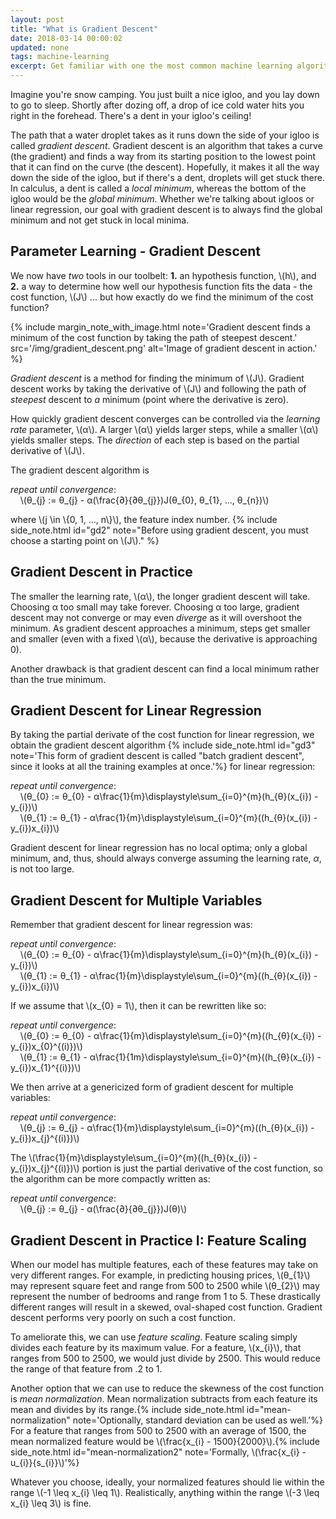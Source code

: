 ```yaml
---
layout: post
title: "What is Gradient Descent"
date: 2018-03-14 00:00:02
updated: none
tags: machine-learning
excerpt: Get familiar with one the most common machine learning algorithms.
---
```


Imagine you're snow camping. You just built a nice igloo, and you lay down to go to sleep. Shortly after dozing off, a drop of ice cold water hits you right in the forehead. There's a dent in your igloo's ceiling!

The path that a water droplet takes as it runs down the side of your igloo is called _gradient descent_. Gradient descent is an algorithm that takes a curve (the gradient) and finds a way from its starting position to the lowest point that it can find on the curve (the descent). Hopefully, it makes it all the way down the side of the igloo, but if there's a dent, droplets will get stuck there. In calculus, a dent is called a _local minimum_, whereas the bottom of the igloo would be the _global minimum_. Whether we're talking about igloos or linear regression, our goal with gradient descent is to always find the global minimum and not get stuck in local minima.

## Parameter Learning - Gradient Descent
We now have _two_ tools in our toolbelt: __1.__ an hypothesis function, \\(h\\), and __2.__ a way to determine how well our hypothesis function fits the data - the cost function, \\(J\\) ... but how exactly do we find the minimum of the cost function?

{%
   include margin_note_with_image.html
   note='Gradient descent finds a minimum of the cost function by taking the path of steepest descent.'
   src='/img/gradient_descent.png'
   alt='Image of gradient descent in action.'
%}

_Gradient descent_ is a method for finding the minimum of \\(J\\). Gradient descent works by taking the derivative of \\(J\\) and following the path of _steepest_ descent to _a_ minimum (point where the derivative is zero).

How quickly gradient descent converges can be controlled via the _learning rate_ parameter, \\(α\\). A larger \\(α\\) yields larger steps, while a smaller \\(α\\) yields smaller steps. The _direction_ of each step is based on the partial derivative of \\(J\\).

The gradient descent algorithm is

_repeat until convergence_:
<br/>&nbsp;&nbsp;&nbsp;&nbsp;\\(θ_{j} := θ_{j} - α(\frac{∂}{∂θ_{j}})J(θ_{0}, θ_{1}, ..., θ_{n})\\)

where \\(j \in \\{0, 1, ..., n\\}\\), the feature index number.
{% include side_note.html
   id="gd2"
   note="Before using gradient descent, you must choose a starting point on \\(J\\)."
%}

## Gradient Descent in Practice
The smaller the learning rate, \\(α\\), the longer gradient descent will take. Choosing α too small may take forever. Choosing α too large, gradient descent may not converge or may even _diverge_ as it will overshoot the minimum. As gradient descent approaches a minimum, steps get smaller and smaller (even with a fixed \\(α\\), because the derivative is approaching 0).

Another drawback is that gradient descent can find a local minimum rather than the true minimum.

## Gradient Descent for Linear Regression
By taking the partial derivate of the cost function for linear regression, we obtain the gradient descent algorithm  {% include side_note.html
     id="gd3"
     note='This form of gradient descent is called "batch gradient descent", since it looks at all the training examples at once.'%} for linear regression:

 _repeat until convergence_:
 <br/>&nbsp;&nbsp;&nbsp;&nbsp;\\(θ_{0} := θ_{0} - α\frac{1}{m}\displaystyle\sum_{i=0}^{m}(h_{θ}(x_{i}) - y_{i})\\)
 <br/>&nbsp;&nbsp;&nbsp;&nbsp;\\(θ_{1} := θ_{1} - α\frac{1}{m}\displaystyle\sum_{i=0}^{m}((h_{θ}(x_{i}) - y_{i})x_{i})\\)

Gradient descent for linear regression has no local optima; only a global minimum, and, thus, should always converge assuming the learning rate, _α_, is not too large.

## Gradient Descent for Multiple Variables

Remember that gradient descent for linear regression was:

_repeat until convergence_:
<br/>&nbsp;&nbsp;&nbsp;&nbsp;\\(θ_{0} := θ_{0} - α\frac{1}{m}\displaystyle\sum_{i=0}^{m}(h_{θ}(x_{i}) - y_{i})\\)
<br/>&nbsp;&nbsp;&nbsp;&nbsp;\\(θ_{1} := θ_{1} - α\frac{1}{m}\displaystyle\sum_{i=0}^{m}((h_{θ}(x_{i}) - y_{i})x_{i})\\)

If we assume that \\(x_{0} = 1\\), then it can be rewritten like so:

_repeat until convergence_:
<br/>&nbsp;&nbsp;&nbsp;&nbsp;\\(θ_{0} := θ_{0} - α\frac{1}{m}\displaystyle\sum_{i=0}^{m}((h_{θ}(x_{i}) - y_{i})x_{0}^{(i)})\\)
<br/>&nbsp;&nbsp;&nbsp;&nbsp;\\(θ_{1} := θ_{1} - α\frac{1}{1m}\displaystyle\sum_{i=0}^{m}((h_{θ}(x_{i}) - y_{i})x_{1}^{(i)})\\)

We then arrive at a genericized form of gradient descent for multiple variables:

_repeat until convergence_:
<br/>&nbsp;&nbsp;&nbsp;&nbsp;\\(θ_{j} := θ_{j} - α\frac{1}{m}\displaystyle\sum_{i=0}^{m}((h_{θ}(x_{i}) - y_{i})x_{j}^{(i)})\\)

The \\(\frac{1}{m}\displaystyle\sum_{i=0}^{m}((h_{θ}(x_{i}) - y_{i})x_{j}^{(i)})\\) portion is just the partial derivative of the cost function, so the algorithm can be more compactly written as:

_repeat until convergence_:
<br/>&nbsp;&nbsp;&nbsp;&nbsp;\\(θ_{j} := θ_{j} - α(\frac{∂}{∂θ_{j}})J(θ)\\)

## Gradient Descent in Practice I: Feature Scaling

When our model has multiple features, each of these features may take on very different ranges.  For example, in predicting housing prices, \\(θ_{1}\\) may represent square feet and range from 500 to 2500 while \\(θ_{2}\\) may represent the number of bedrooms and range from 1 to 5.  These drastically different ranges will result in a skewed, oval-shaped cost function.  Gradient descent performs very poorly on such a cost function.

To ameliorate this, we can use _feature scaling_.  Feature scaling simply divides each feature by its maximum value.  For a feature, \\(x_{i}\\), that ranges from 500 to 2500, we would just divide by 2500.  This would reduce the range of that feature from .2 to 1.

Another option that we can use to reduce the skewness of the cost function is _mean normalization_.  Mean normalization subtracts from each feature its mean and divides by its range.{% include side_note.html
     id="mean-normalization"
     note='Optionally, standard deviation can be used as well.'%}  For a feature that ranges from 500 to 2500 with an average of 1500, the mean normalized feature would be \\(\frac{x_{i} - 1500}{2000}\\).{% include side_note.html
          id="mean-normalization2"
          note='Formally, \\(\frac{x_{i} - u_{i}}{s_{i}}\\)'%}

Whatever you choose, ideally, your normalized features should lie within the range \\(-1 \leq x_{i} \leq 1\\). Realistically, anything within the range \\(-3 \leq x_{i} \leq 3\\) is fine.
